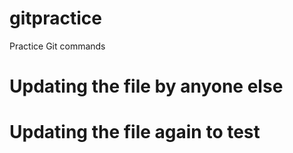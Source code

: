 # gitpractice
Practice Git commands

# Updating the file by anyone else

# Updating the file again to test
